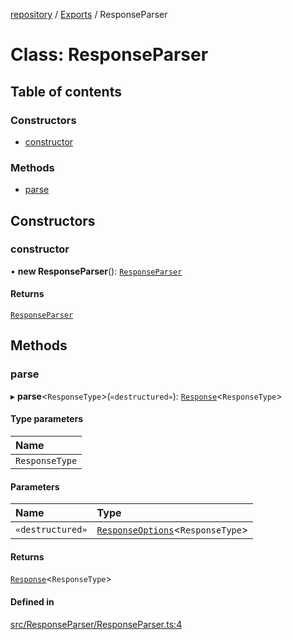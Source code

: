 [repository](../README.md) / [Exports](../modules.md) / ResponseParser

# Class: ResponseParser

## Table of contents

### Constructors

- [constructor](ResponseParser.md#constructor)

### Methods

- [parse](ResponseParser.md#parse)

## Constructors

### constructor

• **new ResponseParser**(): [`ResponseParser`](ResponseParser.md)

#### Returns

[`ResponseParser`](ResponseParser.md)

## Methods

### parse

▸ **parse**\<`ResponseType`\>(`«destructured»`): [`Response`](../interfaces/Response.md)\<`ResponseType`\>

#### Type parameters

| Name |
| :------ |
| `ResponseType` |

#### Parameters

| Name | Type |
| :------ | :------ |
| `«destructured»` | [`ResponseOptions`](../interfaces/ResponseOptions.md)\<`ResponseType`\> |

#### Returns

[`Response`](../interfaces/Response.md)\<`ResponseType`\>

#### Defined in

[src/ResponseParser/ResponseParser.ts:4](https://github.com/AlexKletn/repository/blob/a5dab62/src/ResponseParser/ResponseParser.ts#L4)
